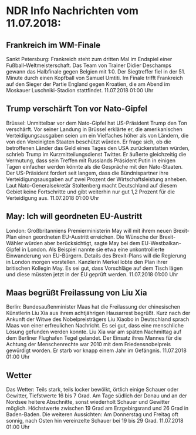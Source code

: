 # NDR Info Nachrichten vom 11.07.2018:


## Frankreich im WM-Finale
Sankt Petersburg:	Frankreich steht zum dritten Mal im Endspiel einer Fußball-Weltmeisterschaft. Das Team von Trainer Didier Deschamps gewann das Halbfinale gegen Belgien mit 1:0. Der Siegtreffer fiel in der 51. Minute durch einen Kopfball von Samuel Umtiti. Im Finale trifft Frankreich auf den Sieger der Partie England gegen Kroatien, die am Abend im Moskauer Luschniki-Stadion stattfindet. 11.07.2018 01:00 Uhr 

## Trump verschärft Ton vor Nato-Gipfel
Brüssel:	Unmittelbar vor dem Nato-Gipfel hat US-Präsident Trump den Ton verschärft. Vor seiner Landung in Brüssel erklärte er, die amerikanischen Verteidigungsausgaben seien um ein Vielfaches höher als von Ländern, die von den Vereinigten Staaten beschützt würden. Er frage sich, ob die betroffenen Länder das Geld eines Tages den USA zurückerstatten würden, schrieb Trump im Kurzmitteilungsdienst Twitter. Er äußerte gleichzeitig die Vermutung, dass sein Treffen mit Russlands Präsident Putin in einigen Tagen einfacher werden könnte als die Gespräche mit den Nato-Staaten. Der US-Präsident fordert seit langem, dass die Bündnispartner ihre Verteidigungsausgaben auf zwei Prozent der Wirtschaftsleistung anheben. Laut Nato-Generalsekretär Stoltenberg macht Deutschland auf diesem Gebiet keine Fortschritte und gibt weiterhin nur gut 1,2 Prozent für die Verteidigung aus. 11.07.2018 01:00 Uhr 

## May: Ich will geordneten EU-Austritt
London: Großbritanniens Premierministerin May will mit ihrem neuen Brexit-Plan einen geordneten EU-Austritt erreichen. Die Wünsche der Brexit-Wähler würden aber berücksichtigt, sagte May bei dem EU-Westbalkan-Gipfel in London. Als Beispiel nannte sie etwa eine unkontrollierte Einwanderung von EU-Bürgern. Details des Brexit-Plans will die Regierung in London morgen vorstellen. Kanzlerin Merkel lobte den Plan ihrer britischen Kollegin May. Es sei gut, dass Vorschläge auf dem Tisch lägen und diese müssten jetzt in der EU geprüft werden. 11.07.2018 01:00 Uhr 

## Maas begrüßt Freilassung von Liu Xia
Berlin:	Bundesaußenminister Maas hat die Freilassung der chinesischen Künstlerin Liu Xia aus ihrem achtjährigen Hausarrest begrüßt. Kurz nach der Ankunft der Witwe des Nobelpreisträgers Liu Xiaobo in Deutschland sprach Maas von einer erfreulichen Nachricht. Es sei gut, dass eine menschliche Lösung gefunden werden konnte. Liu Xia war am späten Nachmittag auf dem Berliner Flughafen Tegel gelandet. Der Einsatz ihres Mannes für die Achtung der Menschenrechte war 2010 mit dem Friedensnobelpreis gewürdigt worden. Er starb vor knapp einem Jahr im Gefängnis. 11.07.2018 01:00 Uhr 

## Wetter
Das Wetter:
Teils stark, teils locker bewölkt, örtlich einige Schauer oder Gewitter,  Tiefstwerte 16 bis 7 Grad. Am Tage südlich der Donau und an der Nordsee heitere Abschnitte, sonst wiederholt Schauer und Gewitter möglich. Höchstwerte zwischen 19 Grad am Erzgebirgsrand und 26 Grad in Baden-Baden. Die weiteren Aussichten: Am Donnerstag und Freitag oft sonnig, nach Osten hin vereinzelte Schauer bei 19 bis 29 Grad. 11.07.2018 01:00 Uhr 
